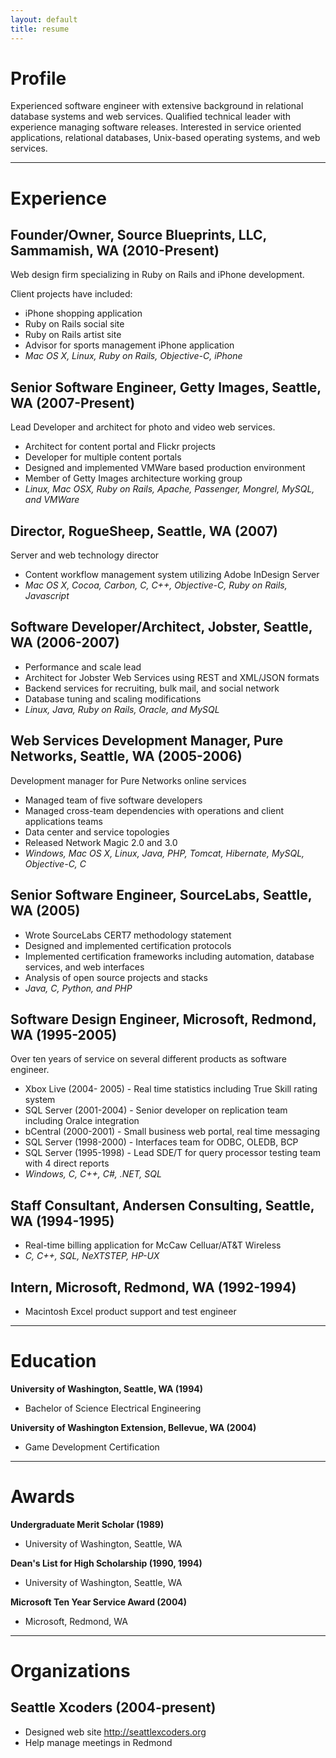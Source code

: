 ```yaml
---
layout: default
title: resume
---
```



# Profile

Experienced software engineer with extensive background in relational database systems and web services. Qualified technical leader with experience managing software releases. Interested in service oriented applications, relational databases, Unix-based operating systems, and web services.

---

# Experience

## Founder/Owner, Source Blueprints, LLC, Sammamish, WA (2010-Present)

Web design firm specializing in Ruby on Rails and iPhone development.

Client projects have included:

*  iPhone shopping application
*  Ruby on Rails social site
*  Ruby on Rails artist site
*  Advisor for sports management iPhone application
*  *Mac OS X, Linux, Ruby on Rails, Objective-C, iPhone*

## Senior Software Engineer, Getty Images, Seattle, WA	(2007-Present)

Lead Developer and architect for photo and video web services.

*  Architect for content portal and Flickr projects
*  Developer for multiple content portals
*  Designed and implemented VMWare based production environment
*  Member of Getty Images architecture working group
*  *Linux, Mac OSX, Ruby on Rails, Apache, Passenger, Mongrel, MySQL, and VMWare*

## Director, RogueSheep, Seattle, WA (2007)

Server and web technology director

*  Content workflow management system utilizing Adobe InDesign Server
*  *Mac OS X, Cocoa, Carbon, C, C++, Objective-C, Ruby on Rails, Javascript*

## Software Developer/Architect, Jobster, Seattle, WA (2006-2007)

*  Performance and scale lead
*  Architect for Jobster Web Services using REST and XML/JSON formats
*  Backend services for recruiting, bulk mail, and social network
*  Database tuning and scaling modifications
*  *Linux, Java, Ruby on Rails, Oracle, and MySQL*

## Web Services Development Manager, Pure Networks, Seattle, WA (2005-2006)

Development manager for Pure Networks online services

*  Managed team of five software developers
*  Managed cross-team dependencies with operations and client applications teams
*  Data center and service topologies
*  Released Network Magic 2.0 and 3.0
*  *Windows, Mac OS X, Linux, Java, PHP, Tomcat, Hibernate, MySQL, Objective-C, C*

## Senior Software Engineer, SourceLabs, Seattle, WA (2005)

*  Wrote SourceLabs CERT7 methodology statement
*  Designed and implemented certification protocols
*  Implemented certification frameworks including automation, database services, and web interfaces
*  Analysis of open source projects and stacks
*  *Java, C, Python, and PHP*

## Software Design Engineer, Microsoft, Redmond, WA (1995-2005)

Over ten years of service on several different products as software engineer.

*  Xbox Live (2004- 2005) - Real time statistics including True Skill rating system
*  SQL Server (2001-2004) - Senior developer on replication team including Oralce integration
*  bCentral (2000-2001)   - Small business web portal, real time messaging
*  SQL Server (1998-2000) - Interfaces team for ODBC, OLEDB, BCP
*  SQL Server (1995-1998) - Lead SDE/T for query processor testing team with 4 direct reports
*  *Windows, C, C++, C#, .NET, SQL*

## Staff Consultant, Andersen Consulting, Seattle, WA	(1994-1995)

*  Real-time billing application for McCaw Celluar/AT&T Wireless
*  *C, C++, SQL, NeXTSTEP, HP-UX*

## Intern, Microsoft, Redmond, WA (1992-1994)

*  Macintosh Excel product support and test engineer

---

# Education

**University of Washington, Seattle, WA (1994)**

*  Bachelor of Science Electrical Engineering


**University of Washington Extension, Bellevue, WA (2004)**

*  Game Development Certification

---

# Awards

**Undergraduate Merit Scholar (1989)**

*  University of Washington, Seattle, WA

**Dean's List for High Scholarship (1990, 1994)**

*  University of Washington, Seattle, WA

**Microsoft Ten Year Service Award (2004)**

*  Microsoft, Redmond, WA

---

# Organizations

## Seattle Xcoders (2004-present)
*  Designed web site <http://seattlexcoders.org>
*  Help manage meetings in Redmond

